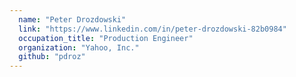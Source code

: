 ```yaml
---
  name: "Peter Drozdowski"
  link: "https://www.linkedin.com/in/peter-drozdowski-82b0984"
  occupation_title: "Production Engineer"
  organization: "Yahoo, Inc."
  github: "pdroz"
---
```


